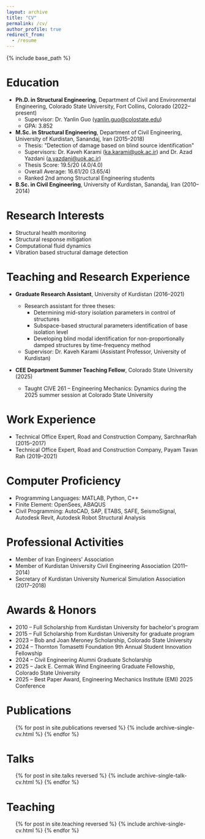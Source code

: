```yaml
---
layout: archive
title: "CV"
permalink: /cv/
author_profile: true
redirect_from:
  - /resume
---
```


{% include base_path %}

Education
======
* **Ph.D. in Structural Engineering**, Department of Civil and Environmental Engineering, Colorado State University, Fort Collins, Colorado (2022&ndash;present)
  * Supervisor: Dr. Yanlin Guo (<yanlin.guo@colostate.edu>)
  * GPA: 3.852
* **M.Sc. in Structural Engineering**, Department of Civil Engineering, University of Kurdistan, Sanandaj, Iran (2015&ndash;2018)
  * Thesis: "Detection of damage based on blind source identification"
  * Supervisors: Dr. Kaveh Karami (<ka.karami@uok.ac.ir>) and Dr. Azad Yazdani (<a.yazdani@uok.ac.ir>)
  * Thesis Score: 19.5/20 (4.0/4.0)
  * Overall Average: 16.61/20 (3.65/4)
  * Ranked 2nd among Structural Engineering students
* **B.Sc. in Civil Engineering**, University of Kurdistan, Sanandaj, Iran (2010&ndash;2014)

Research Interests
======
* Structural health monitoring
* Structural response mitigation
* Computational fluid dynamics
* Vibration based structural damage detection

Teaching and Research Experience
======
* **Graduate Research Assistant**, University of Kurdistan (2016&ndash;2021)
  * Research assistant for three theses:
    * Determining mid-story isolation parameters in control of structures
    * Subspace-based structural parameters identification of base isolation level
    * Developing blind modal identification for non-proportionally damped structures by time-frequency method
  * Supervisor: Dr. Kaveh Karami (Assistant Professor, University of Kurdistan)

* **CEE Department Summer Teaching Fellow**, Colorado State University (2025)
  * Taught CIVE 261 – Engineering Mechanics: Dynamics during the 2025 summer session at Colorado State University
    
Work Experience
======
* Technical Office Expert, Road and Construction Company, SarchnarRah (2015&ndash;2017)
* Technical Office Expert, Road and Construction Company, Payam Tavan Rah (2019&ndash;2021)

Computer Proficiency
======
* Programming Languages: MATLAB, Python, C++
* Finite Element: OpenSees, ABAQUS
* Civil Programming: AutoCAD, SAP, ETABS, SAFE, SeismoSignal, Autodesk Revit, Autodesk Robot Structural Analysis

Professional Activities
======
* Member of Iran Engineers' Association
* Member of Kurdistan University Civil Engineering Association (2011&ndash;2014)
* Secretary of Kurdistan University Numerical Simulation Association (2017&ndash;2018)

Awards & Honors
======
* 2010 &ndash; Full Scholarship from Kurdistan University for bachelor's program
* 2015 &ndash; Full Scholarship from Kurdistan University for graduate program
* 2023 &ndash; Bob and Joan Meroney Scholarship, Colorado State University
* 2024 &ndash; Thornton Tomasetti Foundation 9th Annual Student Innovation Fellowship
* 2024 &ndash; Civil Engineering Alumni Graduate Scholarship
* 2025 &ndash; Jack E. Cermak Wind Engineering Graduate Fellowship, Colorado State University
* 2025 &ndash; Best Paper Award, Engineering Mechanics Institute (EMI) 2025 Conference

Publications
======
  <ul>{% for post in site.publications reversed %}
    {% include archive-single-cv.html %}
  {% endfor %}</ul>
  
Talks
======
  <ul>{% for post in site.talks reversed %}
    {% include archive-single-talk-cv.html  %}
  {% endfor %}</ul>
  
Teaching
======
  <ul>{% for post in site.teaching reversed %}
    {% include archive-single-cv.html %}
  {% endfor %}</ul>
  

